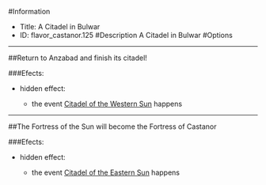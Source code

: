 #Information
 - Title: A Citadel in Bulwar
 - ID: flavor_castanor.125
#Description
A Citadel in Bulwar
#Options

___
##Return to Anzabad and finish its citadel!

###Efects:<ul><li>hidden effect:</li><ul><li>the event [Citadel of the Western Sun](../events/citadel_of_the_western_sun.md) happens</li></ul></ul>

___
##The Fortress of the Sun will become the Fortress of Castanor

###Efects:<ul><li>hidden effect:</li><ul><li>the event [Citadel of the Eastern Sun](../events/citadel_of_the_eastern_sun.md) happens</li></ul></ul>
